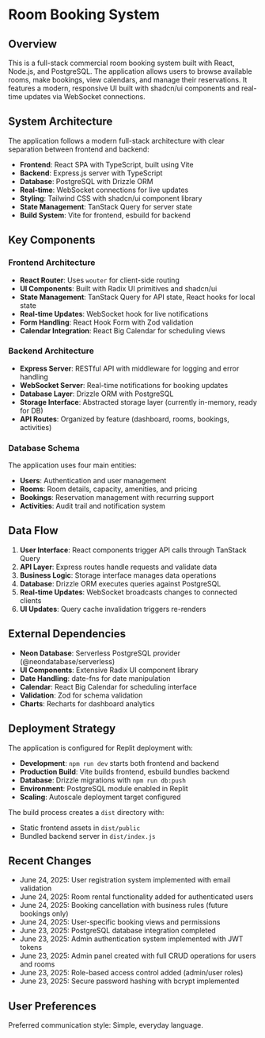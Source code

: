 # Room Booking System

## Overview

This is a full-stack commercial room booking system built with React, Node.js, and PostgreSQL. The application allows users to browse available rooms, make bookings, view calendars, and manage their reservations. It features a modern, responsive UI built with shadcn/ui components and real-time updates via WebSocket connections.

## System Architecture

The application follows a modern full-stack architecture with clear separation between frontend and backend:

- **Frontend**: React SPA with TypeScript, built using Vite
- **Backend**: Express.js server with TypeScript
- **Database**: PostgreSQL with Drizzle ORM
- **Real-time**: WebSocket connections for live updates
- **Styling**: Tailwind CSS with shadcn/ui component library
- **State Management**: TanStack Query for server state
- **Build System**: Vite for frontend, esbuild for backend

## Key Components

### Frontend Architecture
- **React Router**: Uses `wouter` for client-side routing
- **UI Components**: Built with Radix UI primitives and shadcn/ui
- **State Management**: TanStack Query for API state, React hooks for local state
- **Real-time Updates**: WebSocket hook for live notifications
- **Form Handling**: React Hook Form with Zod validation
- **Calendar Integration**: React Big Calendar for scheduling views

### Backend Architecture
- **Express Server**: RESTful API with middleware for logging and error handling
- **WebSocket Server**: Real-time notifications for booking updates
- **Database Layer**: Drizzle ORM with PostgreSQL
- **Storage Interface**: Abstracted storage layer (currently in-memory, ready for DB)
- **API Routes**: Organized by feature (dashboard, rooms, bookings, activities)

### Database Schema
The application uses four main entities:
- **Users**: Authentication and user management
- **Rooms**: Room details, capacity, amenities, and pricing
- **Bookings**: Reservation management with recurring support
- **Activities**: Audit trail and notification system

## Data Flow

1. **User Interface**: React components trigger API calls through TanStack Query
2. **API Layer**: Express routes handle requests and validate data
3. **Business Logic**: Storage interface manages data operations
4. **Database**: Drizzle ORM executes queries against PostgreSQL
5. **Real-time Updates**: WebSocket broadcasts changes to connected clients
6. **UI Updates**: Query cache invalidation triggers re-renders

## External Dependencies

- **Neon Database**: Serverless PostgreSQL provider (@neondatabase/serverless)
- **UI Components**: Extensive Radix UI component library
- **Date Handling**: date-fns for date manipulation
- **Calendar**: React Big Calendar for scheduling interface
- **Validation**: Zod for schema validation
- **Charts**: Recharts for dashboard analytics

## Deployment Strategy

The application is configured for Replit deployment with:
- **Development**: `npm run dev` starts both frontend and backend
- **Production Build**: Vite builds frontend, esbuild bundles backend
- **Database**: Drizzle migrations with `npm run db:push`
- **Environment**: PostgreSQL module enabled in Replit
- **Scaling**: Autoscale deployment target configured

The build process creates a `dist` directory with:
- Static frontend assets in `dist/public`
- Bundled backend server in `dist/index.js`

## Recent Changes

- June 24, 2025: User registration system implemented with email validation
- June 24, 2025: Room rental functionality added for authenticated users
- June 24, 2025: Booking cancellation with business rules (future bookings only)
- June 24, 2025: User-specific booking views and permissions
- June 23, 2025: PostgreSQL database integration completed
- June 23, 2025: Admin authentication system implemented with JWT tokens
- June 23, 2025: Admin panel created with full CRUD operations for users and rooms
- June 23, 2025: Role-based access control added (admin/user roles)
- June 23, 2025: Secure password hashing with bcrypt implemented

## User Preferences

Preferred communication style: Simple, everyday language.